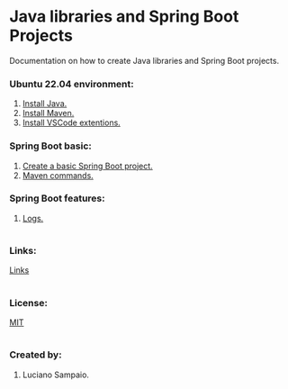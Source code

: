 # Java libraries and Spring Boot Projects

Documentation on how to create Java libraries and Spring Boot projects.


### Ubuntu 22.04 environment:
1. [Install Java.](documentation/java/install.md)
1. [Install Maven.](documentation/maven/install.md)
1. [Install VSCode extentions.](documentation/vscode/index.md)

### Spring Boot basic:
1. [Create a basic Spring Boot project.](documentation/spring/project.md)
1. [Maven commands.](documentation/maven/pom.md)

### Spring Boot features:
1. [Logs.](documentation/spring/logs.md)

<!-- ### Other stuff:
1. Add the devtools dependency.

    Maven will remove the `SNAPSHOT` from the version.

    ![XXX](../images/maven/XXX.png "XXX")

1. devtools
1. Logs:
  - Trace and Span Id.
  - Actuator.
1. profile
  dev
  prod
1. Lombok.
1. HTTPS:
  - SSL Certificate.
  - https2
1. Rest:
  - Add headers.
1. Database:
  - PostgreSQL.
  - MapQuery.
1. Docker.
  - compose.
1. Security.
  - 2FA. -->

#
### Links:

[Links](docs/links.md "Links")

#
### License:

[MIT](LICENSE "MIT License")

#
### Created by:

1. Luciano Sampaio.